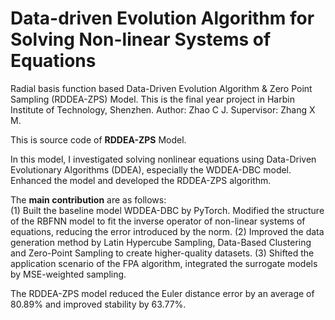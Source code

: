 # Data-driven Evolution Algorithm for Solving Non-linear Systems of Equations
Radial basis function based Data-Driven Evolution Algorithm & Zero Point Sampling (RDDEA-ZPS) Model. This is the final year project in Harbin Institute of Technology, Shenzhen. Author: Zhao C J. Supervisor: Zhang X M.

This is source code of **RDDEA-ZPS** Model.

In this model, I investigated solving nonlinear equations using Data-Driven  Evolutionary Algorithms (DDEA), especially the WDDEA-DBC model. Enhanced the model and developed the RDDEA-ZPS algorithm.

The **main contribution** are as follows:  
(1) Built the baseline model WDDEA-DBC by PyTorch. Modified the structure of the RBFNN model to fit the inverse operator of non-linear systems of equations, reducing the error introduced by the norm.
(2) Improved the data generation method by Latin Hypercube Sampling, Data-Based Clustering and Zero-Point Sampling to create higher-quality datasets.
(3) Shifted the application scenario of the FPA algorithm, integrated the surrogate models by MSE-weighted sampling.

The RDDEA-ZPS model reduced the Euler distance error by an average of 80.89% and improved stability by 63.77%.
